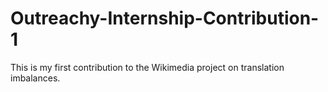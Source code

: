 # Outreachy-Internship-Contribution-1
This is my first contribution to the Wikimedia project on translation imbalances.
